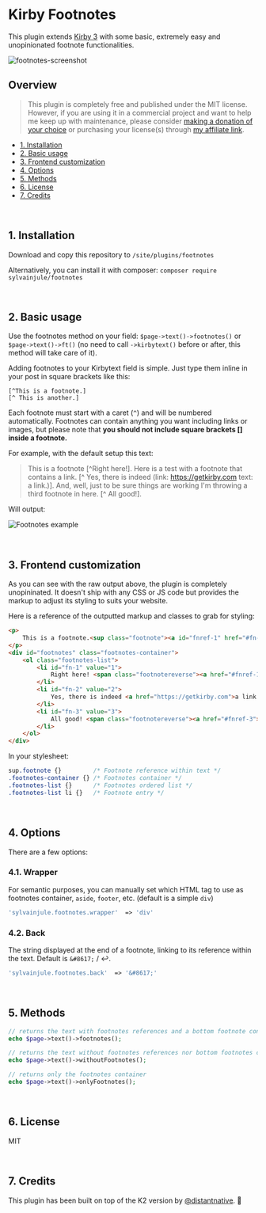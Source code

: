 # Kirby Footnotes

This plugin extends [Kirby 3](http://getkirby.com) with some basic, extremely easy and unopinionated footnote functionalities.

![footnotes-screenshot](https://user-images.githubusercontent.com/14079751/76997929-79cf0080-6954-11ea-87ce-bcb86b9d959f.jpg)

## Overview

> This plugin is completely free and published under the MIT license. However, if you are using it in a commercial project and want to help me keep up with maintenance, please consider [making a donation of your choice](https://www.paypal.me/sylvainjule) or purchasing your license(s) through [my affiliate link](https://a.paddle.com/v2/click/1129/36369?link=1170).

- [1. Installation](#1-installation)
- [2. Basic usage](#2-basic-usage)
- [3. Frontend customization](#3-frontend-customization)
- [4. Options](#4-options)
- [5. Methods](#5-methods)
- [6. License](#6-license)
- [7. Credits](#7-credits)

<br/>

## 1. Installation

Download and copy this repository to ```/site/plugins/footnotes```

Alternatively, you can install it with composer: ```composer require sylvainjule/footnotes```

<br/>

## 2. Basic usage

Use the footnotes method on your field: `$page->text()->footnotes()` or `$page->text()->ft()` (no need to call `->kirbytext()` before or after, this method will take care of it).

Adding footnotes to your Kirbytext field is simple. Just type them inline in your post in square brackets like this:

```
[^This is a footnote.]
[^ This is another.]
```

Each footnote must start with a caret (`^`) and will be numbered automatically. Footnotes can contain anything you want including links or images, but please note that **you should not include square brackets [] inside a footnote.**

For example, with the default setup this text:

> This is a footnote [^Right here!]. Here is a test with a footnote that contains a link. [^ Yes, there is indeed (link: https://getkirby.com text: a link.)]. And, well, just to be sure things are working I'm throwing a third footnote in here. [^ All good!].

Will output:

![Footnotes example](https://user-images.githubusercontent.com/14079751/76996677-32e00b80-6952-11ea-8ed5-870981fd0305.jpg)

<br/>

## 3. Frontend customization

As you can see with the raw output above, the plugin is completely unopininated. It doesn't ship with any CSS or JS code but provides the markup to adjust its styling to suits your website.

Here is a reference of the outputted markup and classes to grab for styling:

```html
<p>
    This is a footnote.<sup class="footnote"><a id="fnref-1" href="#fn-1">1</a></sup> Here is a test with a footnote that contains a link.<sup class="footnote"><a id="fnref-2" href="#fn-2">2</a></sup> And, well, just to be sure things are working I'm throwing a third footnote in here.<sup class="footnote"><a id="fnref-3" href="#fn-3">3</a></sup>
</p>
<div id="footnotes" class="footnotes-container">
    <ol class="footnotes-list">
        <li id="fn-1" value="1">
            Right here! <span class="footnotereverse"><a href="#fnref-1">↩</a></span>
        </li>
        <li id="fn-2" value="2">
            Yes, there is indeed <a href="https://getkirby.com">a link.</a>    <span class="footnotereverse"><a href="#fnref-2">↩</a></span>
        </li>
        <li id="fn-3" value="3">
            All good! <span class="footnotereverse"><a href="#fnref-3">↩</a></span>
        </li>
    </ol>
</div>
```

In your stylesheet:

```css
sup.footnote {}         /* Footnote reference within text */
.footnotes-container {} /* Footnotes container */
.footnotes-list {}      /* Footnotes ordered list */
.footnotes-list li {}   /* Footnote entry */
```

<br/>

## 4. Options

There are a few options:

### 4.1. Wrapper

For semantic purposes, you can manually set which HTML tag to use as footnotes container, `aside`, `footer`, etc. (default is a simple `div`)

```php
'sylvainjule.footnotes.wrapper'  => 'div'
```

### 4.2. Back

The string displayed at the end of a footnote, linking to its reference within the text. Default is `&#8617;` / ↩.

```php
'sylvainjule.footnotes.back'  => '&#8617;'
```

<br/>

## 5. Methods

```php
// returns the text with footnotes references and a bottom footnote container
echo $page->text()->footnotes();

// returns the text without footnotes references nor bottom footnotes container
echo $page->text()->withoutFootnotes();

// returns only the footnotes container
echo $page->text()->onlyFootnotes();
```

<br/>

## 6. License

MIT

<br/>

## 7. Credits

This plugin has been built on top of the K2 version by [@distantnative](https://github.com/distantnative/footnotes). 🙏
